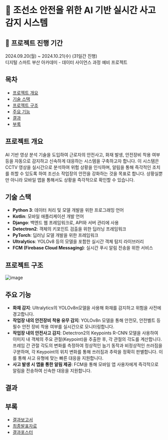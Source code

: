 # 🚢 조선소 안전을 위한 AI 기반 실시간 사고 감지 시스템

## 💜 프로젝트 진행 기간
2024.09.20(월) ~ 2024.10.21(수) (31일간 진행)  
디지털 스마트 부산 아카데미 - 데이터 사이언스 과정 예비 프로젝트

## 목차
- [프로젝트 개요](#프로젝트-개요)
- [기술 스택](#기술-스택)
- [프로젝트 구조](#프로젝트-구조)
- [주요 기능](#주요-기능)
- [결과](#결과)
- [부록](#부록)

## 프로젝트 개요
AI 기반 영상 분석 기술을 도입하여 근로자의 안전사고, 화재 발생, 안전장비 착용 여부 등을 자동으로 감지하고 신속하게 대응하는 시스템을 구축하고자 합니다. 이 시스템은 CCTV 영상을 실시간으로 분석하여 위험 상황을 인식하며, 알림을 통해 즉각적인 조치를 취할 수 있도록 하여 조선소 작업장의 안전을 강화하는 것을 목표로 합니다. 상황실뿐만 아니라 모바일 앱을 통해서도 상황을 즉각적으로 확인할 수 있습니다.

## 기술 스택
- **Python 3**: 데이터 처리 및 모델 개발을 위한 프로그래밍 언어
- **Kotlin**: 모바일 애플리케이션 개발 언어
- **Django**: 백엔드 웹 프레임워크로, API와 서버 관리에 사용
- **Detectron2**: 객체의 키포인트 검출을 위한 딥러닝 프레임워크
- **PyTorch**: 딥러닝 모델 개발을 위한 프레임워크
- **Ultralytics**: YOLOv8 등의 모델을 포함한 실시간 객체 탐지 라이브러리
- **FCM (Firebase Cloud Messaging)**: 실시간 푸시 알림 전송을 위한 서비스

## 프로젝트 구조
![image](https://github.com/user-attachments/assets/9612c0c0-d456-4fd4-82e1-5a027d00f824)

## 주요 기능
- **화재 감지**: Ultralytics의 YOLOv8n모델을 사용해 화재를 감지하고 위험을 사전에 경고합니다.
- **작업장 내의 안전장비 착용 유무 감지**: YOLOv8n 모델을 통해 안전모, 안전벨트 등 필수 안전 장비 착용 여부를 실시간으로 모니터링합니다.
- **작업장 내의 안전사고 감지**: Detectron2의 Keypoints R-CNN 모델을 사용하여 이미지 내 객체의 주요 관절(Keypoint)을 추출한 후, 각 관절의 각도를 계산합니다. 프레임 간 관절 각도의 변화를 측정하여 정상적인 눕기 동작과 비정상적인 쓰러짐을 구분하며, 각 Keypoint의 위치 변화를 통해 쓰러짐과 추락을 정확히 판별합니다. 이를 통해 사고 유형에 맞는 빠른 대응을 지원합니다.
- **사고 발생 시 앱을 통한 알림 제공**: FCM을 통해 모바일 앱 사용자에게 즉각적으로 알림을 전송하여 신속한 대응을 지원합니다.

## 결과


## 부록
- [결과보고서](./docs/프로젝트_결과보고서(안전하조).hwp)
- [최종발표자료](./docs/프로젝트_발표자료.pptx)
- [결과포스터](./docs/프로젝트_포스터.pptx)
